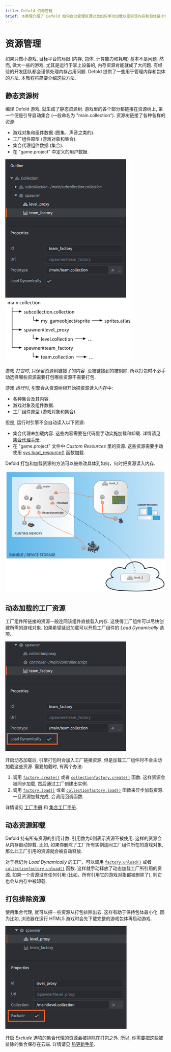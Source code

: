 ```yaml
---
title: Defold 资源管理
brief: 本教程介绍了 Defold 如何自动管理资源以及如何手动加载以便实现内存和包体最小化.
---
```


# 资源管理

如果只做小游戏, 目标平台的局限 (内存, 包体, 计算能力和耗电) 基本不是问题. 然而, 做大一些的游戏, 尤其是运行于掌上设备的, 内存资源肯能就成了大问题. 有经验的开发团队都会谨慎处理内存占用问题. Defold 提供了一些用于管理内存和包体的方法. 本教程将简要介绍这些方法.

## 静态资源树

编译 Defold 游戏, 就生成了静态资源树. 游戏里的各个部分都链接在资源树上, 第一个便是引导启动集合 (一般命名为 "main.collection"). 资源树链接了各种各样的资源:

- 游戏对象和组件数据 (图集，声音之类的).
- 工厂组件原型 (游戏对象和集合).
- 集合代理组件数据 (集合).
- 在 "game.project" 中定义的用户数据.

![Resource tree](images/resource/resource_tree.png)

游戏 *打包时*, 只保留资源树链接了的内容. 没被链接到的被剔除. 所以打包时不必手动选择哪些资源需要打包哪些资源不需要打包.

游戏 *运行时*, 引擎会从资源树根开始把资源读入内存中:

- 各种集合及其内容.
- 游戏对象及组件数据.
- 工厂组件原型 (游戏对象和集合).

但是, 运行时引擎不会自动读入以下资源:

- 集合代理未加载内容. 这些内容需要在代码里手动实施加载和卸载. 详情请见 [集合代理手册](/manuals/collection-proxy).
- 在 "game.project" 文件中 *Custom Resources* 里的资源. 这些资源需要手动使用 [sys.load_resource()](/ref/sys/#sys.load_resource) 函数加载.

Defold 打包和加载资源的方法可以被修改具体到如何，何时把资源读入内存.

![Resource loading](images/resource/loading.png)

## 动态加载的工厂资源

工厂组件所链接的资源一般连同该组件直接载入内存. 这使得工厂组件可以尽快创建所需的游戏对象. 如果希望延迟加载可以开启工厂组件的 *Load Dynamically* 选项.

![Load dynamically](images/resource/load_dynamically.png)

开启动态加载后, 引擎打包时会加入工厂链接资源, 但是加载工厂组件时不会主动加载这些资源. 需要加载时, 有两个办法:

1. 调用 [`factory.create()`](/ref/factory/#factory.create) 或者 [`collectionfactory.create()`](/ref/collectionfactory/#collectionfactory.create) 函数. 这样资源会被同步加载, 然后通过工厂创建出实例.
2. 调用 [`factory.load()`](/ref/factory/#factory.load) 或者 [`collectionfactory.load()`](/ref/collectionfactory/#collectionfactory.load) 函数来异步加载资源. 一旦资源加载完成, 会调用回调函数.

详情请见 [工厂手册](/manuals/factory) 和 [集合工厂手册](/manuals/collection-factory).

## 动态资源卸载

Defold 持有所有资源的引用计数. 引用数为0则表示资源不被使用. 这样的资源会从内存自动卸载. 比如, 如果你删除了工厂所有实例连同工厂组件所在的游戏对象, 那么此工厂引用的资源就会被自动释放.

对于标记为 *Load Dynamically* 的工厂，可以调用 [`factory.unload()`](/ref/factory/#factory.unload) 或者 [`collectionfactory.unload()`](/ref/collectionfactory/#collectionfactory.unload) 函数. 这样就手动释放了动态加载工厂所引用的资源. 如果一个资源没有任何引用 (比如，所有引用它的游戏对象都被删除了), 则它也会从内存中被卸载.

## 打包排除资源

使用集合代理, 就可以把一些资源从打包排除出去. 这样有助于保持包体最小化. 因为比如, 浏览器在运行 HTML5 游戏时会先下载完整的游戏包体再启动游戏.

![Exclude](images/resource/exclude.png)

开启 *Exclude* 选项的集合代理的资源会被排除在打包之外. 所以, 你需要把这些被排除的集合保存在云端. 详情请见 [热更新手册](/manuals/live-update/).
